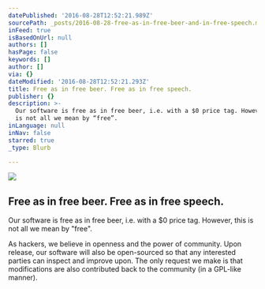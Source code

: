 ```yaml
---
datePublished: '2016-08-28T12:52:21.989Z'
sourcePath: _posts/2016-08-28-free-as-in-free-beer-and-in-free-speech.md
inFeed: true
isBasedOnUrl: null
authors: []
hasPage: false
keywords: []
author: []
via: {}
dateModified: '2016-08-28T12:52:21.293Z'
title: Free as in free beer. Free as in free speech.
publisher: {}
description: >-
  Our software is free as in free beer, i.e. with a $0 price tag. However, this
  is not all we mean by “free”.
inLanguage: null
inNav: false
starred: true
_type: Blurb

---
```

![](https://the-grid-user-content.s3-us-west-2.amazonaws.com/5c3b4c03-2646-40ba-b5df-35d9dd9ab80a.jpg)

## Free as in free beer. Free as in free speech.

Our software is free as in free beer, i.e. with a $0 price tag. However, this is not all we mean by "free".

As hackers, we believe in openness and the power of community. Upon release, our software will also be open-sourced so that any interested parties can inspect and improve upon. The only request we make is that modifications are also contributed back to the community (in a GPL-like manner).